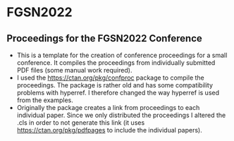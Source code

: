 # FGSN2022

## Proceedings for the FGSN2022 Conference
 - This is a template for the creation of conference proceedings for a small conference. It compiles the proceedings from individually submitted PDF files (some manual work required).
 - I used the https://ctan.org/pkg/confproc package to compile the proceedings. The package is rather old and has some compatibility problems with hyperref. I therefore changed the way hyperref is used from the examples.
 - Originally the package creates a link from proceedings to each individual paper. Since we only distributed the proceedings I altered the .cls in order to not generate this link (it uses https://ctan.org/pkg/pdfpages to include the individual papers). 
